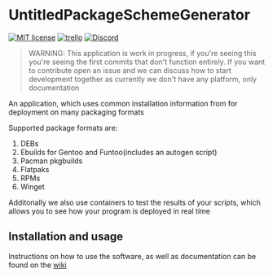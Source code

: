 # UntitledPackageSchemeGenerator
[![MIT license](https://img.shields.io/badge/License-MIT-blue.svg)](https://lbesson.mit-license.org/)
[![trello](https://img.shields.io/badge/Trello-UDE-blue])](https://trello.com/b/HmfuRY2K/untitleddesktop)
[![Discord](https://img.shields.io/discord/717037253292982315.svg?label=&logo=discord&logoColor=ffffff&color=7389D8&labelColor=6A7EC2)](https://discord.gg/4wgH8ZE)

> WARNING: This application is work in progress, if you're seeing this you're seeing the first commits
that don't function entirely. If you want to contribute open an issue and we can discuss how to start development together
as currently we don't have any platform, only documentation

An application, which uses common installation information from for deployment on many packaging formats

Supported package formats are:
1. DEBs
1. Ebuilds for Gentoo and Funtoo(includes an autogen script)
1. Pacman pkgbuilds
1. Flatpaks
1. RPMs
1. Winget

Additonally we also use containers to test the results of your scripts,
which allows you to see how your program is deployed in real time

## Installation and usage
Instructions on how to use the software, as well as documentation can be found on the 
[wiki](https://github.com/MadLadSquad/UntitledPackageSchemeGenerator/wiki)

